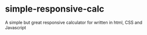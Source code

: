 # simple-responsive-calc
A simple but great responsive calculator for written in html, CSS and Javascript
